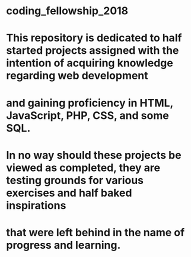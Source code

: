 # coding_fellowship_2018
# This repository is dedicated to half started projects assigned with the intention of acquiring knowledge regarding web development
# and gaining proficiency in HTML, JavaScript, PHP, CSS, and some SQL. 
#
# In no way should these projects be viewed as completed, they are testing grounds for various exercises and half baked inspirations 
# that were left behind in the name of progress and learning.
